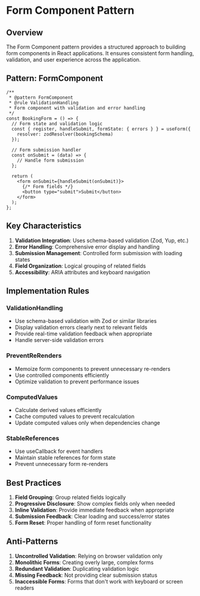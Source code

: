 # Form Component Pattern

## Overview

The Form Component pattern provides a structured approach to building form components in React applications. It ensures consistent form handling, validation, and user experience across the application.

## Pattern: FormComponent

```tsx
/**
 * @pattern FormComponent
 * @rule ValidationHandling
 * Form component with validation and error handling
 */
const BookingForm = () => {
  // Form state and validation logic
  const { register, handleSubmit, formState: { errors } } = useForm({
    resolver: zodResolver(bookingSchema)
  });

  // Form submission handler
  const onSubmit = (data) => {
    // Handle form submission
  };

  return (
    <form onSubmit={handleSubmit(onSubmit)}>
      {/* Form fields */}
      <button type="submit">Submit</button>
    </form>
  );
};
```

## Key Characteristics

1. **Validation Integration**: Uses schema-based validation (Zod, Yup, etc.)
2. **Error Handling**: Comprehensive error display and handling
3. **Submission Management**: Controlled form submission with loading states
4. **Field Organization**: Logical grouping of related fields
5. **Accessibility**: ARIA attributes and keyboard navigation

## Implementation Rules

### ValidationHandling

- Use schema-based validation with Zod or similar libraries
- Display validation errors clearly next to relevant fields
- Provide real-time validation feedback when appropriate
- Handle server-side validation errors

### PreventReRenders

- Memoize form components to prevent unnecessary re-renders
- Use controlled components efficiently
- Optimize validation to prevent performance issues

### ComputedValues

- Calculate derived values efficiently
- Cache computed values to prevent recalculation
- Update computed values only when dependencies change

### StableReferences

- Use useCallback for event handlers
- Maintain stable references for form state
- Prevent unnecessary form re-renders

## Best Practices

1. **Field Grouping**: Group related fields logically
2. **Progressive Disclosure**: Show complex fields only when needed
3. **Inline Validation**: Provide immediate feedback when appropriate
4. **Submission Feedback**: Clear loading and success/error states
5. **Form Reset**: Proper handling of form reset functionality

## Anti-Patterns

1. **Uncontrolled Validation**: Relying on browser validation only
2. **Monolithic Forms**: Creating overly large, complex forms
3. **Redundant Validation**: Duplicating validation logic
4. **Missing Feedback**: Not providing clear submission status
5. **Inaccessible Forms**: Forms that don't work with keyboard or screen readers 